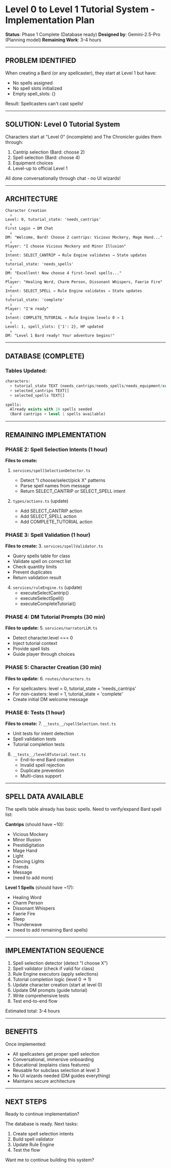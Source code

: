 # Level 0 to Level 1 Tutorial System - Implementation Plan

**Status**: Phase 1 Complete (Database ready)
**Designed by**: Gemini-2.5-Pro (Planning model)
**Remaining Work**: 3-4 hours

---

## PROBLEM IDENTIFIED

When creating a Bard (or any spellcaster), they start at Level 1 but have:
- No spells assigned
- No spell slots initialized
- Empty spell_slots: {}

Result: Spellcasters can't cast spells!

---

## SOLUTION: Level 0 Tutorial System

Characters start at "Level 0" (incomplete) and The Chronicler guides them through:
1. Cantrip selection (Bard: choose 2)
2. Spell selection (Bard: choose 4)
3. Equipment choices
4. Level-up to official Level 1

All done conversationally through chat - no UI wizards!

---

## ARCHITECTURE

```
Character Creation
  ↓
Level: 0, tutorial_state: 'needs_cantrips'
  ↓
First Login → DM Chat
  ↓
DM: "Welcome, Bard! Choose 2 cantrips: Vicious Mockery, Mage Hand..."
  ↓
Player: "I choose Vicious Mockery and Minor Illusion"
  ↓
Intent: SELECT_CANTRIP → Rule Engine validates → State updates
  ↓
tutorial_state: 'needs_spells'
  ↓
DM: "Excellent! Now choose 4 first-level spells..."
  ↓
Player: "Healing Word, Charm Person, Dissonant Whispers, Faerie Fire"
  ↓
Intent: SELECT_SPELL → Rule Engine validates → State updates
  ↓
tutorial_state: 'complete'
  ↓
Player: "I'm ready"
  ↓
Intent: COMPLETE_TUTORIAL → Rule Engine levels 0 → 1
  ↓
Level: 1, spell_slots: {'1': 2}, HP updated
  ↓
DM: "Level 1 Bard ready! Your adventure begins!"
```

---

## DATABASE (COMPLETE)

### Tables Updated:
```sql
characters:
  + tutorial_state TEXT (needs_cantrips/needs_spells/needs_equipment/complete)
  + selected_cantrips TEXT[]
  + selected_spells TEXT[]

spells:
  Already exists with 10 spells seeded
  (Bard cantrips + level 1 spells available)
```

---

## REMAINING IMPLEMENTATION

### PHASE 2: Spell Selection Intents (1 hour)

**Files to create:**
1. `services/spellSelectionDetector.ts`
   - Detect "I choose/select/pick X" patterns
   - Parse spell names from message
   - Return SELECT_CANTRIP or SELECT_SPELL intent

2. `types/actions.ts` (update)
   - Add SELECT_CANTRIP action
   - Add SELECT_SPELL action
   - Add COMPLETE_TUTORIAL action

### PHASE 3: Spell Validation (1 hour)

**Files to create:**
3. `services/spellValidator.ts`
   - Query spells table for class
   - Validate spell on correct list
   - Check quantity limits
   - Prevent duplicates
   - Return validation result

4. `services/ruleEngine.ts` (update)
   - executeSelectCantrip()
   - executeSelectSpell()
   - executeCompleteTutorial()

### PHASE 4: DM Tutorial Prompts (30 min)

**Files to update:**
5. `services/narratorLLM.ts`
   - Detect character.level === 0
   - Inject tutorial context
   - Provide spell lists
   - Guide player through choices

### PHASE 5: Character Creation (30 min)

**Files to update:**
6. `routes/characters.ts`
   - For spellcasters: level = 0, tutorial_state = 'needs_cantrips'
   - For non-casters: level = 1, tutorial_state = 'complete'
   - Create initial DM welcome message

### PHASE 6: Tests (1 hour)

**Files to create:**
7. `__tests__/spellSelection.test.ts`
   - Unit tests for intent detection
   - Spell validation tests
   - Tutorial completion tests

8. `__tests__/level0Tutorial.test.ts`
   - End-to-end Bard creation
   - Invalid spell rejection
   - Duplicate prevention
   - Multi-class support

---

## SPELL DATA AVAILABLE

The spells table already has basic spells. Need to verify/expand Bard spell list:

**Cantrips** (should have ~10):
- Vicious Mockery
- Minor Illusion
- Prestidigitation
- Mage Hand
- Light
- Dancing Lights
- Friends
- Message
- (need to add more)

**Level 1 Spells** (should have ~17):
- Healing Word
- Charm Person
- Dissonant Whispers
- Faerie Fire
- Sleep
- Thunderwave
- (need to add remaining Bard spells)

---

## IMPLEMENTATION SEQUENCE

1. Spell selection detector (detect "I choose X")
2. Spell validator (check if valid for class)
3. Rule Engine executors (apply selections)
4. Tutorial completion logic (level 0 → 1)
5. Update character creation (start at level 0)
6. Update DM prompts (guide tutorial)
7. Write comprehensive tests
8. Test end-to-end flow

Estimated total: 3-4 hours

---

## BENEFITS

Once implemented:
- All spellcasters get proper spell selection
- Conversational, immersive onboarding
- Educational (explains class features)
- Reusable for subclass selection at level 3
- No UI wizards needed (DM guides everything)
- Maintains secure architecture

---

## NEXT STEPS

Ready to continue implementation?

The database is ready. Next tasks:
1. Create spell selection intents
2. Build spell validator
3. Update Rule Engine
4. Test the flow

Want me to continue building this system?
